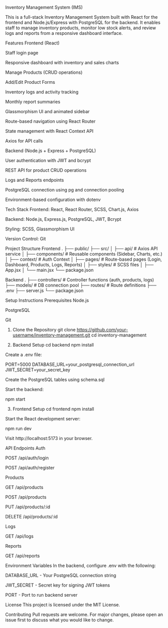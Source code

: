 Inventory Management System (IMS)

This is a full-stack Inventory Management System built with React for the frontend and Node.js/Express with PostgreSQL for the backend. It enables staff to manage inventory products, monitor low stock alerts, and review logs and reports from a responsive dashboard interface.

Features
Frontend (React)

Staff login page

Responsive dashboard with inventory and sales charts

Manage Products (CRUD operations)

Add/Edit Product Forms

Inventory logs and activity tracking

Monthly report summaries

Glassmorphism UI and animated sidebar

Route-based navigation using React Router

State management with React Context API

Axios for API calls

Backend (Node.js + Express + PostgreSQL)

User authentication with JWT and bcrypt

REST API for product CRUD operations

Logs and Reports endpoints

PostgreSQL connection using pg and connection pooling

Environment-based configuration with dotenv

Tech Stack
Frontend: React, React Router, SCSS, Chart.js, Axios

Backend: Node.js, Express.js, PostgreSQL, JWT, Bcrypt

Styling: SCSS, Glassmorphism UI

Version Control: Git

Project Structure
Frontend
.
├── public/
├── src/
│ ├── api/ # Axios API service
│ ├── components/ # Reusable components (Sidebar, Charts, etc.)
│ ├── context/ # Auth Context
│ ├── pages/ # Route-based pages (Login, Dashboard, Products, Logs, Reports)
│ ├── styles/ # SCSS files
│ ├── App.jsx
│ └── main.jsx
└── package.json

Backend
.
├── controllers/ # Controller functions (auth, products, logs)
├── models/ # DB connection pool
├── routes/ # Route definitions
├── .env
├── server.js
└── package.json

Setup Instructions
Prerequisites
Node.js

PostgreSQL

Git

1. Clone the Repository
git clone https://github.com/your-username/inventory-management.git
cd inventory-management

2. Backend Setup
cd backend
npm install

Create a .env file:

PORT=5000
DATABASE_URL=your_postgresql_connection_url
JWT_SECRET=your_secret_key

Create the PostgreSQL tables using schema.sql

Start the backend:

npm start

3. Frontend Setup
cd frontend
npm install

Start the React development server:

npm run dev

Visit http://localhost:5173 in your browser.

API Endpoints
Auth

POST /api/auth/login

POST /api/auth/register

Products

GET /api/products

POST /api/products

PUT /api/products/:id

DELETE /api/products/:id

Logs

GET /api/logs

Reports

GET /api/reports

Environment Variables
In the backend, configure .env with the following:

DATABASE_URL - Your PostgreSQL connection string

JWT_SECRET - Secret key for signing JWT tokens

PORT - Port to run backend server

License
This project is licensed under the MIT License.

Contributing
Pull requests are welcome. For major changes, please open an issue first to discuss what you would like to change.



